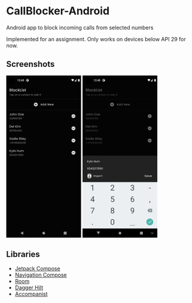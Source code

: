 # CallBlocker-Android
Android app to block incoming calls from selected numbers

Implemented for an assignment. Only works on devices below API 29 for now.

## Screenshots
<img src="screenshots/blocklist.png" width=200 /> <img src="screenshots/addtoblocklist.png" width=200 />

## Libraries
* [Jetpack Compose](https://developer.android.com/jetpack/androidx/releases/compose)
* [Navigation Compose](https://developer.android.com/jetpack/androidx/releases/navigation)
* [Room](https://developer.android.com/jetpack/androidx/releases/room)
* [Dagger Hilt](https://dagger.dev/hilt/)
* [Accompanist](https://github.com/chrisbanes/accompanist)
